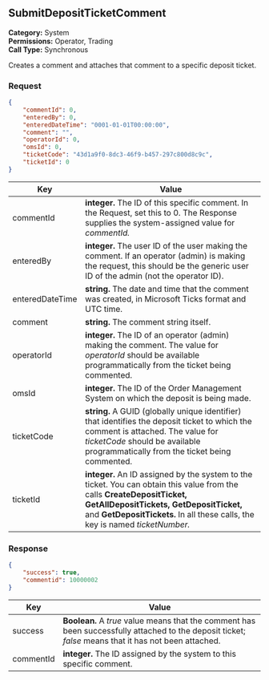 ## SubmitDepositTicketComment

**Category:** System<br />**Permissions:** Operator, Trading<br />**Call Type:** Synchronous

Creates a comment and attaches that comment to a specific deposit ticket.

### Request

```json
{
    "commentId": 0,
    "enteredBy": 0,
    "enteredDateTime": "0001-01-01T00:00:00",
    "comment": "",
    "operatorId": 0,
    "omsId": 0,
    "ticketCode": "43d1a9f0-8dc3-46f9-b457-297c800d8c9c",
    "ticketId": 0
}
```

| Key             | Value                                                        |
| --------------- | ------------------------------------------------------------ |
| commentId       | **integer.** The ID of this specific comment. In the Request, set this to 0. The Response supplies the system-assigned value for *commentId.* |
| enteredBy       | **integer.** The user ID of the user making the comment. If an operator (admin) is making the request, this should be the generic user ID of the admin (not the operator ID). |
| enteredDateTime | **string.** The date and time that the comment was created, in Microsoft Ticks format and UTC time. |
| comment         | **string.** The comment string itself.                       |
| operatorId      | **integer.** The ID of an operator (admin) making the comment. The value for *operatorId* should be available programmatically from the ticket being commented. |
| omsId           | **integer.** The ID of the Order Management System on which the deposit is being made. |
| ticketCode      | **string.** A GUID (globally unique identifier) that identifies the deposit ticket to which the comment is attached. The value for *ticketCode* should be available programmatically from the ticket being commented. |
| ticketId        | **integer.** An ID assigned by the system to the ticket. You can obtain this value from the calls **CreateDepositTicket,** **GetAllDepositTickets,** **GetDepositTicket,** and **GetDepositTickets.** In all these calls, the key is named *ticketNumber.* |

### Response

```json
{
    "success": true,
    "commentid": 10000002
}
```

| Key       | Value                                                        |
| --------- | ------------------------------------------------------------ |
| success   | **Boolean.** A *true* value means that the comment has been successfully attached to the deposit ticket; *false* means that it has not been attached. |
| commentId | **integer.** The ID assigned by the system to this specific comment. |


